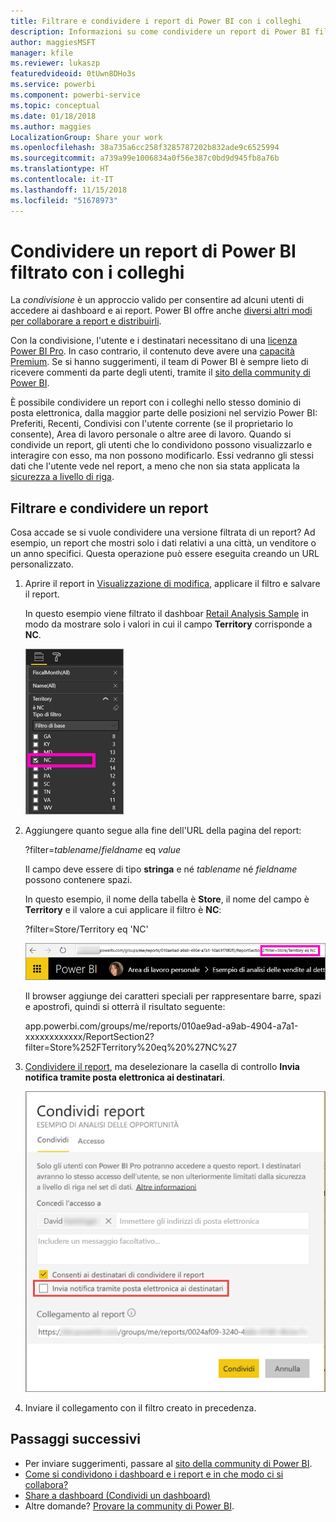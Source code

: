 ```yaml
---
title: Filtrare e condividere i report di Power BI con i colleghi
description: Informazioni su come condividere un report di Power BI filtrato con i colleghi all'interno dell'organizzazione.
author: maggiesMSFT
manager: kfile
ms.reviewer: lukaszp
featuredvideoid: 0tUwn8DHo3s
ms.service: powerbi
ms.component: powerbi-service
ms.topic: conceptual
ms.date: 01/18/2018
ms.author: maggies
LocalizationGroup: Share your work
ms.openlocfilehash: 38a735a6cc258f3285787202b832ade9c6525994
ms.sourcegitcommit: a739a99e1006834a0f56e387c0bd9d945fb8a76b
ms.translationtype: HT
ms.contentlocale: it-IT
ms.lasthandoff: 11/15/2018
ms.locfileid: "51678973"
---
```

# <a name="share-a-filtered-power-bi-report-with-your-coworkers"></a>Condividere un report di Power BI filtrato con i colleghi
La *condivisione* è un approccio valido per consentire ad alcuni utenti di accedere ai dashboard e ai report. Power BI offre anche [diversi altri modi per collaborare a report e distribuirli](service-how-to-collaborate-distribute-dashboards-reports.md).

Con la condivisione, l'utente e i destinatari necessitano di una [licenza Power BI Pro](service-features-license-type.md). In caso contrario, il contenuto deve avere una [capacità Premium](service-premium.md). Se si hanno suggerimenti, il team di Power BI è sempre lieto di ricevere commenti da parte degli utenti, tramite il [sito della community di Power BI](https://community.powerbi.com/).

È possibile condividere un report con i colleghi nello stesso dominio di posta elettronica, dalla maggior parte delle posizioni nel servizio Power BI: Preferiti, Recenti, Condivisi con l'utente corrente (se il proprietario lo consente), Area di lavoro personale o altre aree di lavoro. Quando si condivide un report, gli utenti che lo condividono possono visualizzarlo e interagire con esso, ma non possono modificarlo. Essi vedranno gli stessi dati che l'utente vede nel report, a meno che non sia stata applicata la [sicurezza a livello di riga](service-admin-rls.md). 

## <a name="filter-and-share-a-report"></a>Filtrare e condividere un report
Cosa accade se si vuole condividere una versione filtrata di un report? Ad esempio, un report che mostri solo i dati relativi a una città, un venditore o un anno specifici. Questa operazione può essere eseguita creando un URL personalizzato.

1. Aprire il report in [Visualizzazione di modifica](consumer/end-user-reading-view.md), applicare il filtro e salvare il report.
   
   In questo esempio viene filtrato il dashboar [Retail Analysis Sample](sample-tutorial-connect-to-the-samples.md) in modo da mostrare solo i valori in cui il campo **Territory** corrisponde a **NC**.
   
   ![Riquadro Filtro report](media/service-share-reports/power-bi-filter-report2.png)
2. Aggiungere quanto segue alla fine dell'URL della pagina del report:
   
   ?filter=*tablename*/*fieldname* eq *value*
   
    Il campo deve essere di tipo **stringa** e né *tablename* né *fieldname* possono contenere spazi.
   
   In questo esempio, il nome della tabella è **Store**, il nome del campo è **Territory** e il valore a cui applicare il filtro è **NC**:
   
    ?filter=Store/Territory eq 'NC'
   
   ![URL del report filtrato](media/service-share-reports/power-bi-filter-url3.png)
   
   Il browser aggiunge dei caratteri speciali per rappresentare barre, spazi e apostrofi, quindi si otterrà il risultato seguente:
   
   app.powerbi.com/groups/me/reports/010ae9ad-a9ab-4904-a7a1-xxxxxxxxxxxx/ReportSection2?filter=Store%252FTerritory%20eq%20%27NC%27

3. [Condividere il report](service-share-dashboards.md), ma deselezionare la casella di controllo **Invia notifica tramite posta elettronica ai destinatari**. 

    ![Finestra di dialogo Condividi report](media/service-share-reports/power-bi-share-report-dialog.png)

4. Inviare il collegamento con il filtro creato in precedenza.

## <a name="next-steps"></a>Passaggi successivi
* Per inviare suggerimenti, passare al [sito della community di Power BI](https://community.powerbi.com/).
* [Come si condividono i dashboard e i report e in che modo ci si collabora?](service-how-to-collaborate-distribute-dashboards-reports.md)
* [Share a dashboard (Condividi un dashboard)](service-share-dashboards.md)
* Altre domande? [Provare la community di Power BI](http://community.powerbi.com/).

